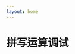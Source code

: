 ```yaml
---
layout: home
---
```


<script setup>
import Debugger from "./components/Debugger.vue"
</script>

# 拼写运算调试

<ClientOnly><Debugger /></ClientOnly>
